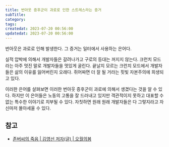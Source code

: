 ```yaml
---
title: 번아웃 증후군이 과로로 인한 스트레스라는 증거
subTitle:
category:
tags:
createdat: 2023-07-20 00:56:00
updatedat: 2023-07-20 00:56:00
---
```


번아웃은 과로로 인해 발생한다. 그 증거는 일터에서 사용하는 은어다.  

실적 압박에 의해서 개발자들은 갈려나가고 구로의 등대는 꺼지지 않는다. 크런치
모드라는 아주 멋진 말로 개발자들을 멋있게 굴린다. 끝날지 모르는 크런치 모드에서
개발자들은 삶의 이유를 잃어버린지 오래다. 쥐어짜면 더 잘 될 거라는 핏빛 자본주의에
희생되고 있다.  

이러한 은어를 살펴보면 이러한 번아웃 증후군이 과로에 의해서 생겼다는 것을 알 수
있다. 하지만 이 은어들은 노동의 고통을 잘 드러내고 있지만 객관적이지 못하고
대표할 수 없는 특수한 이야기로 치부될 수 있다. 자칫하면 원래 원래 개발자들은 다 그렇지라고
자신마저 몰아세울 수 있다.

## 참고

- [존버씨의 죽음 \| 김영선 저자(글) \| 오월의봄](https://product.kyobobook.co.kr/detail/S000001853946)
